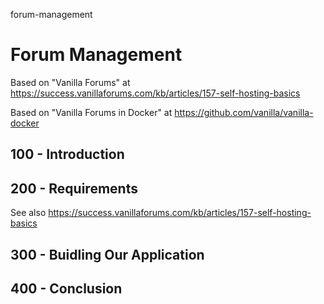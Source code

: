 forum-management
# Forum Management

Based on "Vanilla Forums" at https://success.vanillaforums.com/kb/articles/157-self-hosting-basics

Based on "Vanilla Forums in Docker" at https://github.com/vanilla/vanilla-docker

## 100 - Introduction

## 200 - Requirements

See also https://success.vanillaforums.com/kb/articles/157-self-hosting-basics

## 300 - Buidling Our Application

## 400 - Conclusion
